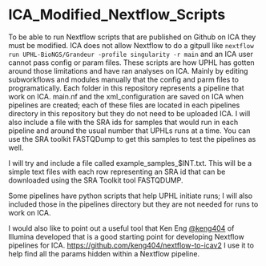 # ICA_Modified_Nextflow_Scripts
To be able to run Nextflow scripts that are published on Github on ICA they must be modified.
ICA does not allow Nextflow to do a gitpull like ```nextflow run UPHL-BioNGS/Grandeur -profile singularity -r main``` and an ICA user cannot pass config or param files.
These scripts are how UPHL has gotten around those limitations and have ran analyses on ICA.
Mainly by editing subworkflows and modules manually that the config and parm files to programatically. 
Each folder in this repository represents a pipeline that work on ICA.
main.nf and the xml_configuration are saved on ICA when pipelines are created; each of these files are located in each pipelines directory in this repository but they do not need to be uploaded ICA.
I will also include a file with the SRA ids for samples that would run in each pipeline and around the usual number that UPHLs runs at a time.
You can use the SRA toolkit FASTQDump to get this samples to test the pipelines as well.

I will try and include a file called example_samples_$INT.txt. This will be a simple text files with each row representing an SRA id that can be downloaded using the SRA Toolkit tool FASTQDUMP. 

Some pipelines have python scripts that help UPHL initiate runs; I will also included those in the pipelines directory but they are not needed for runs to work on ICA. 

I would also like to point out a useful tool that Ken Eng [@keng404](https://github.com/keng404) of Illumina developed that is a good starting point for developing Nextflow pipelines for ICA. https://github.com/keng404/nextflow-to-icav2 I use it to help find all the params hidden within a Nextflow pipeline.
